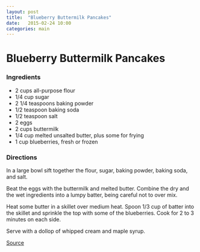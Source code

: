 ```yaml
---
layout: post
title:  "Blueberry Buttermilk Pancakes"
date:   2015-02-24 10:00
categories: main
---
```


# Blueberry Buttermilk Pancakes

### Ingredients
* 2 cups all-purpose flour
* 1/4 cup sugar
* 2 1/4 teaspoons baking powder
* 1/2 teaspoon baking soda
* 1/2 teaspoon salt
* 2 eggs
* 2 cups buttermilk
* 1/4 cup melted unsalted butter, plus some for frying
* 1 cup blueberries, fresh or frozen

### Directions
In a large bowl sift together the flour, sugar, baking powder, baking soda, and salt.

Beat the eggs with the buttermilk and melted butter. Combine the dry and the wet ingredients into a lumpy batter, being careful not to over mix.

Heat some butter in a skillet over medium heat. Spoon 1/3 cup of batter into the skillet and sprinkle the top with some of the blueberries. Cook for 2 to 3 minutes on each side.

Serve with a dollop of whipped cream and maple syrup.

[Source](http://www.foodnetwork.com/recipes/blueberry-buttermilk-pancakes-recipe2.html)
